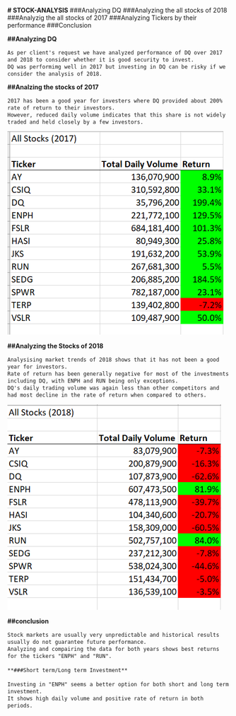 **# STOCK-ANALYSIS**
    ###Analyzing DQ
    ###Analyzing the all stocks of 2018
    ###Analyzig the all stocks of 2017
    ###Analyzing Tickers by their performance
    ###Conclusion
  
  **##Analyzing DQ**
  
    As per client's request we have analyzed performance of DQ over 2017 and 2018 to consider whether it is good security to invest.
    DQ was performimg well in 2017 but investing in DQ can be risky if we consider the analysis of 2018.
  
  **##Analzing the stocks of 2017**
  
    2017 has been a good year for investers where DQ provided about 200% rate of return to their investors. 
    However, reduced daily volume indicates that this share is not widely traded and held closely by a few investors.
  ![This is an image](https://github.com/AmbreenRafique/stocks-analysis/blob/main/2017%20Analysis.png)
  
  **##Analyzing the Stocks of 2018**
     
    Analysising market trends of 2018 shows that it has not been a good year for investors.  
    Rate of return has been generally negative for most of the investments including DQ, with ENPH and RUN being only exceptions.
    DQ's daily trading volume was again less than other competitors and had most decline in the rate of return when compared to others.
  
  ![This is an image](https://github.com/AmbreenRafique/stocks-analysis/blob/main/2018%20Analysis.png)
  
  **##conclusion**
    
    Stock markets are usually very unpredictable and historical results usually do not guarantee future performance. 
    Analyzing and compairing the data for both years shows best returns for the tickers "ENPH" and "RUN".
      
    **###Short term/Long term Investment**
      
    Investing in "ENPH" seems a better option for both short and long term investment. 
    It shows high daily volume and positive rate of return in both periods.
 
 
